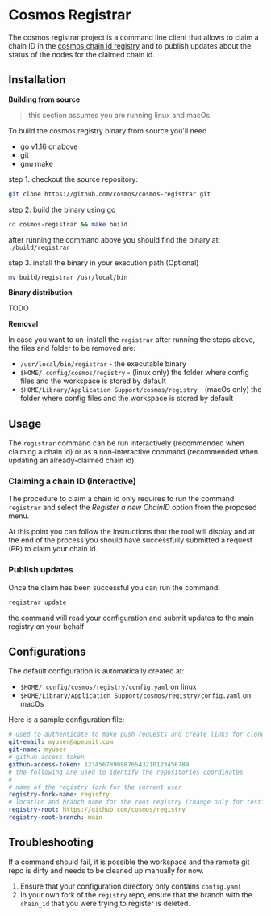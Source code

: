 # Cosmos Registrar

The cosmos registrar project is a command line client that allows to claim a chain ID in the [cosmos chain id registry](https://github.com/cosmos/registry) and to publish updates about the status of the nodes for the claimed chain id.


## Installation

**Building from source**

> this section assumes you are running linux and macOs

To build the cosmos registry binary from source you'll need
- go v1.16 or above
- git
- gnu make

step 1. checkout the source repository:

```sh
git clone https://github.com/cosmos/cosmos-registrar.git
```

step 2. build the binary using go

```sh
cd cosmos-registrar && make build
```

after running the command above you should find the binary at: `./build/registrar`

step 3. install the binary in your execution path (Optional)

```sh
mv build/registrar /usr/local/bin
```


**Binary distribution**

TODO

**Removal**

In case you want to un-install the `registrar` after running the steps above,
the files and folder to be removed are:

- `/usr/local/bin/registrar` - the executable binary
- `$HOME/.config/cosmos/registry` - (linux only) the folder where config files and the workspace is stored by default
- `$HOME/Library/Application Support/cosmos/registry` - (macOs only) the folder where config files and the workspace is stored by default


## Usage

The `registrar` command can be run interactively (recommended when claiming a chain id) or as a non-interactive command (recommended when updating an already-claimed chain id)

### Claiming a chain ID (interactive)

The procedure to claim a chain id only requires to run the command `registrar` and select the *Register a new ChainID* option from the proposed menu.

At this point you can follow the instructions that the tool will display and at the end of the
process you should have successfully submitted a request (PR) to claim your chain id.
### Publish updates

Once the claim has been successful you can run the command:

```sh
registrar update
```

the command will read your configuration and submit updates to the main registry on your behalf

## Configurations

The default configuration is automatically created at:
- `$HOME/.config/cosmos/registry/config.yaml` on linux
- `$HOME/Library/Application Support/cosmos/registry/config.yaml` on macOs


Here is a sample configuration file:

```yaml
# used to authenticate to make push requests and create links for clone
git-email: myuser@apeunit.com
git-name: myuser
# github access token
github-access-token: 12345678909876543210123456789
# the following are used to identify the repositories coordinates
#
# name of the registry fork for the current user
registry-fork-name: registry
# location and branch name for the root registry (change only for testing purposes)
registry-root: https://github.com/cosmos/registry
registry-root-branch: main
```

## Troubleshooting
If a command should fail, it is possible the workspace and the remote git repo is dirty and needs to be cleaned up manually for now.

1. Ensure that your configuration directory only  contains `config.yaml`
2. In your own fork of the `registry` repo, ensure that the branch with the `chain_id` that you were trying to register is deleted.
